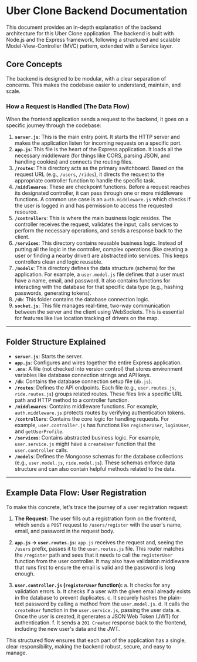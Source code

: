 # Uber Clone Backend Documentation

This document provides an in-depth explanation of the backend architecture for this Uber Clone application. The backend is built with Node.js and the Express framework, following a structured and scalable Model-View-Controller (MVC) pattern, extended with a Service layer.

## Core Concepts

The backend is designed to be modular, with a clear separation of concerns. This makes the codebase easier to understand, maintain, and scale.

### How a Request is Handled (The Data Flow)

When the frontend application sends a request to the backend, it goes on a specific journey through the codebase:

1.  **`server.js`**: This is the main entry point. It starts the HTTP server and makes the application listen for incoming requests on a specific port.
2.  **`app.js`**: This file is the heart of the Express application. It loads all the necessary middleware (for things like CORS, parsing JSON, and handling cookies) and connects the routing files.
3.  **`/routes`**: This directory acts as the primary switchboard. Based on the request URL (e.g., `/users`, `/rides`), it directs the request to the appropriate controller function to handle the specific task.
4.  **`/middlewares`**: These are checkpoint functions. Before a request reaches its designated controller, it can pass through one or more middleware functions. A common use case is an `auth.middleware.js` which checks if the user is logged in and has permission to access the requested resource.
5.  **`/controllers`**: This is where the main business logic resides. The controller receives the request, validates the input, calls services to perform the necessary operations, and sends a response back to the client.
6.  **`/services`**: This directory contains reusable business logic. Instead of putting all the logic in the controller, complex operations (like creating a user or finding a nearby driver) are abstracted into services. This keeps controllers clean and logic reusable.
7.  **`/models`**: This directory defines the data structure (schema) for the application. For example, a `user.model.js` file defines that a user must have a name, email, and password. It also contains functions for interacting with the database for that specific data type (e.g., hashing passwords, generating tokens).
8.  **`/db`**: This folder contains the database connection logic.
9.  **`socket.js`**: This file manages real-time, two-way communication between the server and the client using WebSockets. This is essential for features like live location tracking of drivers on the map.

---

## Folder Structure Explained

-   **`server.js`**: Starts the server.
-   **`app.js`**: Configures and wires together the entire Express application.
-   **`.env`**: A file (not checked into version control) that stores environment variables like database connection strings and API keys.
-   **`/db`**: Contains the database connection setup file (`db.js`).
-   **`/routes`**: Defines the API endpoints. Each file (e.g., `user.routes.js`, `ride.routes.js`) groups related routes. These files link a specific URL path and HTTP method to a controller function.
-   **`/middlewares`**: Contains middleware functions. For example, `auth.middleware.js` protects routes by verifying authentication tokens.
-   **`/controllers`**: Contains the core logic for handling requests. For example, `user.controller.js` has functions like `registerUser`, `loginUser`, and `getUserProfile`.
-   **`/services`**: Contains abstracted business logic. For example, `user.service.js` might have a `createUser` function that the `user.controller` calls.
-   **`/models`**: Defines the Mongoose schemas for the database collections (e.g., `user.model.js`, `ride.model.js`). These schemas enforce data structure and can also contain helpful methods related to the data.

---

## Example Data Flow: User Registration

To make this concrete, let's trace the journey of a user registration request:

1.  **The Request:** The user fills out a registration form on the frontend, which sends a `POST` request to `/users/register` with the user's name, email, and password in the request body.

2.  **`app.js` -> `user.routes.js`:** `app.js` receives the request and, seeing the `/users` prefix, passes it to the `user.routes.js` file. This router matches the `/register` path and sees that it needs to call the `registerUser` function from the user controller. It may also have validation middleware that runs first to ensure the email is valid and the password is long enough.

3.  **`user.controller.js` (`registerUser` function):**
    a. It checks for any validation errors.
    b. It checks if a user with the given email already exists in the database to prevent duplicates.
    c. It securely hashes the plain-text password by calling a method from the `user.model.js`.
    d. It calls the `createUser` function in the `user.service.js`, passing the user data.
    e. Once the user is created, it generates a JSON Web Token (JWT) for authentication.
    f. It sends a `201 Created` response back to the frontend, including the new user's data and the JWT.

This structured flow ensures that each part of the application has a single, clear responsibility, making the backend robust, secure, and easy to manage.

